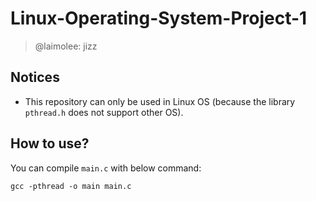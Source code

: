 # Linux-Operating-System-Project-1
> @laimolee: jizz

## Notices
- This repository can only be used in Linux OS (because the library `pthread.h` does not support other OS).

## How to use?
You can compile `main.c` with below command:
```
gcc -pthread -o main main.c
```
